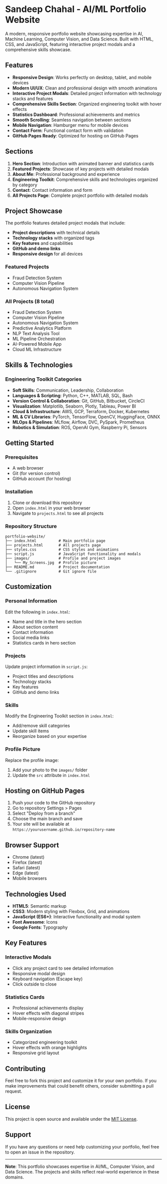 # Sandeep Chahal - AI/ML Portfolio Website

A modern, responsive portfolio website showcasing expertise in AI, Machine Learning, Computer Vision, and Data Science. Built with HTML, CSS, and JavaScript, featuring interactive project modals and a comprehensive skills showcase.

## Features

- **Responsive Design**: Works perfectly on desktop, tablet, and mobile devices
- **Modern UI/UX**: Clean and professional design with smooth animations
- **Interactive Project Modals**: Detailed project information with technology stacks and features
- **Comprehensive Skills Section**: Organized engineering toolkit with hover effects
- **Statistics Dashboard**: Professional achievements and metrics
- **Smooth Scrolling**: Seamless navigation between sections
- **Mobile Navigation**: Hamburger menu for mobile devices
- **Contact Form**: Functional contact form with validation
- **GitHub Pages Ready**: Optimized for hosting on GitHub Pages

## Sections

1. **Hero Section**: Introduction with animated banner and statistics cards
2. **Featured Projects**: Showcase of key projects with detailed modals
3. **About Me**: Professional background and experience
4. **Engineering Toolkit**: Comprehensive skills and technologies organized by category
5. **Contact**: Contact information and form
6. **All Projects Page**: Complete project portfolio with detailed modals

## Project Showcase

The portfolio features detailed project modals that include:
- **Project descriptions** with technical details
- **Technology stacks** with organized tags
- **Key features** and capabilities
- **GitHub and demo links**
- **Responsive design** for all devices

### Featured Projects
- Fraud Detection System
- Computer Vision Pipeline
- Autonomous Navigation System

### All Projects (8 total)
- Fraud Detection System
- Computer Vision Pipeline
- Autonomous Navigation System
- Predictive Analytics Platform
- NLP Text Analysis Tool
- ML Pipeline Orchestration
- AI-Powered Mobile App
- Cloud ML Infrastructure

## Skills & Technologies

### Engineering Toolkit Categories
- **Soft Skills**: Communication, Leadership, Collaboration
- **Languages & Scripting**: Python, C++, MATLAB, SQL, Bash
- **Version Control & Collaboration**: Git, GitHub, Bitbucket, CircleCI
- **Visualization**: Matplotlib, Seaborn, Plotly, Tableau, Power BI
- **Cloud & Infrastructure**: AWS, GCP, Terraform, Docker, Kubernetes
- **ML & CV Libraries**: PyTorch, TensorFlow, OpenCV, HuggingFace, ONNX
- **MLOps & Pipelines**: MLflow, Airflow, DVC, PySpark, Prometheus
- **Robotics & Simulation**: ROS, OpenAI Gym, Raspberry Pi, Sensors

## Getting Started

### Prerequisites

- A web browser
- Git (for version control)
- GitHub account (for hosting)

### Installation

1. Clone or download this repository
2. Open `index.html` in your web browser
3. Navigate to `projects.html` to see all projects

### Repository Structure
```
portfolio-website/
├── index.html          # Main portfolio page
├── projects.html       # All projects page
├── styles.css          # CSS styles and animations
├── script.js           # JavaScript functionality and modals
├── images/             # Profile and project images
│   └── My_Screens.jpg  # Profile picture
├── README.md           # Project documentation
└── .gitignore          # Git ignore file
```

## Customization

### Personal Information
Edit the following in `index.html`:
- Name and title in the hero section
- About section content
- Contact information
- Social media links
- Statistics cards in hero section

### Projects
Update project information in `script.js`:
- Project titles and descriptions
- Technology stacks
- Key features
- GitHub and demo links

### Skills
Modify the Engineering Toolkit section in `index.html`:
- Add/remove skill categories
- Update skill items
- Reorganize based on your expertise

### Profile Picture
Replace the profile image:
1. Add your photo to the `images/` folder
2. Update the `src` attribute in `index.html`

## Hosting on GitHub Pages

1. Push your code to the GitHub repository
2. Go to repository Settings > Pages
3. Select "Deploy from a branch"
4. Choose the main branch and save
5. Your site will be available at `https://yourusername.github.io/repository-name`

## Browser Support

- Chrome (latest)
- Firefox (latest)
- Safari (latest)
- Edge (latest)
- Mobile browsers

## Technologies Used

- **HTML5**: Semantic markup
- **CSS3**: Modern styling with Flexbox, Grid, and animations
- **JavaScript (ES6+)**: Interactive functionality and modal system
- **Font Awesome**: Icons
- **Google Fonts**: Typography

## Key Features

### Interactive Modals
- Click any project card to see detailed information
- Responsive modal design
- Keyboard navigation (Escape key)
- Click outside to close

### Statistics Cards
- Professional achievements display
- Hover effects with diagonal stripes
- Mobile-responsive design

### Skills Organization
- Categorized engineering toolkit
- Hover effects with orange highlights
- Responsive grid layout

## Contributing

Feel free to fork this project and customize it for your own portfolio. If you make improvements that could benefit others, consider submitting a pull request.

## License

This project is open source and available under the [MIT License](LICENSE).

## Support

If you have any questions or need help customizing your portfolio, feel free to open an issue in the repository.

---

**Note**: This portfolio showcases expertise in AI/ML, Computer Vision, and Data Science. The projects and skills reflect real-world experience in these domains.

